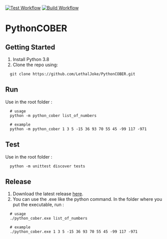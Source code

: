 [![Test Workflow](https://github.com/LethalJoke/PythonCOBER/actions/workflows/python-testing.yml/badge.svg)](https://github.com/LethalJoke/PythonCOBER/actions/workflows/python-testing.yml)
[![Build Workflow](https://github.com/LethalJoke/PythonCOBER/actions/workflows/python-build.yml/badge.svg)](https://github.com/LethalJoke/PythonCOBER/actions/workflows/python-build.yml)

# PythonCOBER

## Getting Started

1. Install Python 3.8
2. Clone the repo using:

```shell
  git clone https://github.com/LethalJoke/PythonCOBER.git
```

## Run

Use in the root folder :

```shell
  # usage
  python -m python_cober list_of_numbers
  
  # example
  python -m python_cober 1 3 5 -15 36 93 70 55 45 -99 117 -971
```

## Test

Use in the root folder :

```shell
  python -m unittest discover tests
```

## Release

1. Download the latest release [here](https://github.com/LethalJoke/PythonCOBER/releases).
2. You can use the .exe like the python command. 
In the folder where you put the executable, run :

```shell
  # usage
  ./python_cober.exe list_of_numbers
  
  # example
  ./python_cober.exe 1 3 5 -15 36 93 70 55 45 -99 117 -971
```
